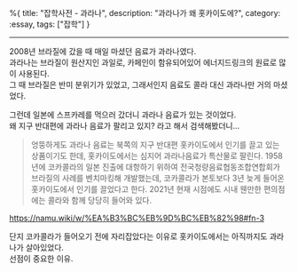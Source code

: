 %{
title: "잡학사전 - 과라나",
description: "과라나가 왜 홋카이도에?",
category: :essay,
tags: ["잡학"]
}

---

2008년 브라질에 갔을 때 매일 마셨던 음료가 과라나였다.\
과라나는 브라질이 원산지인 과일로, 카페인이 함유되어있어 에너지드링크의 원료로 많이 사용된다.\
그 때 브라질은 반미 분위기가 있었고, 그래서인지 음료도 콜라 대신 과라나만 거의 마셨었다.

그런데 일본에 스프카레를 먹으러 갔더니 과라나 음료가 있는 것이었다.\
왜 지구 반대편에 과라나 음료가 팔리고 있지? 라고 해서 검색해봤더니...

> 엉뚱하게도 과라나 음료는 북쪽의 지구 반대편 홋카이도에서 인기를 끌고 있는 상품이기도 한데, 홋카이도에서는 심지어 과라나음료가 특산물로 팔린다. 1958년에 코카콜라의 일본 진출에 대항하기 위하여 전국청량음료협동조합연합회가 브라질의 사례를 벤치마킹해 개발했는데, 코카콜라가 본토보다 3년 늦게 들어온 홋카이도에서 인기를 끌었다고 한다. 2021년 현재 시점에도 시내 웬만한 편의점에는 콜라와 함께 당당히 들어와 있다.

https://namu.wiki/w/%EA%B3%BC%EB%9D%BC%EB%82%98#fn-3

단지 코카콜라가 들어오기 전에 자리잡았다는 이유로 홋카이도에서는 아직까지도 과라나가 살아있었다.\
선점이 중요한 이유.
